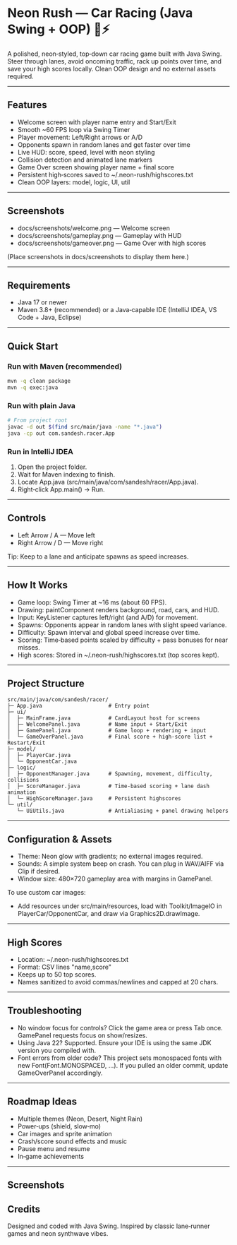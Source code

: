 # Neon Rush — Car Racing (Java Swing + OOP) 🚗⚡

A polished, neon‑styled, top‑down car racing game built with Java Swing. Steer through lanes, avoid oncoming traffic, rack up points over time, and save your high scores locally. Clean OOP design and no external assets required.

---

## Features

- Welcome screen with player name entry and Start/Exit
- Smooth ~60 FPS loop via Swing Timer
- Player movement: Left/Right arrows or A/D
- Opponents spawn in random lanes and get faster over time
- Live HUD: score, speed, level with neon styling
- Collision detection and animated lane markers
- Game Over screen showing player name + final score
- Persistent high‑scores saved to ~/.neon-rush/highscores.txt
- Clean OOP layers: model, logic, UI, util

---

## Screenshots

- docs/screenshots/welcome.png — Welcome screen
- docs/screenshots/gameplay.png — Gameplay with HUD
- docs/screenshots/gameover.png — Game Over with high scores

(Place screenshots in docs/screenshots to display them here.)

---

## Requirements

- Java 17 or newer
- Maven 3.8+ (recommended) or a Java‑capable IDE (IntelliJ IDEA, VS Code + Java, Eclipse)

---

## Quick Start

### Run with Maven (recommended)
```bash
mvn -q clean package
mvn -q exec:java
```

### Run with plain Java
```bash
# From project root
javac -d out $(find src/main/java -name "*.java")
java -cp out com.sandesh.racer.App
```

### Run in IntelliJ IDEA
1. Open the project folder.
2. Wait for Maven indexing to finish.
3. Locate App.java (src/main/java/com/sandesh/racer/App.java).
4. Right‑click App.main() → Run.

---

## Controls

- Left Arrow / A — Move left
- Right Arrow / D — Move right

Tip: Keep to a lane and anticipate spawns as speed increases.

---

## How It Works

- Game loop: Swing Timer at ~16 ms (about 60 FPS).
- Drawing: paintComponent renders background, road, cars, and HUD.
- Input: KeyListener captures left/right (and A/D) for movement.
- Spawns: Opponents appear in random lanes with slight speed variance.
- Difficulty: Spawn interval and global speed increase over time.
- Scoring: Time‑based points scaled by difficulty + pass bonuses for near misses.
- High scores: Stored in ~/.neon-rush/highscores.txt (top scores kept).

---

## Project Structure

```
src/main/java/com/sandesh/racer/
├─ App.java                     # Entry point
├─ ui/
│  ├─ MainFrame.java            # CardLayout host for screens
│  ├─ WelcomePanel.java         # Name input + Start/Exit
│  ├─ GamePanel.java            # Game loop + rendering + input
│  └─ GameOverPanel.java        # Final score + high-score list + Restart/Exit
├─ model/
│  ├─ PlayerCar.java
│  └─ OpponentCar.java
├─ logic/
│  ├─ OpponentManager.java      # Spawning, movement, difficulty, collisions
│  ├─ ScoreManager.java         # Time-based scoring + lane dash animation
│  └─ HighScoreManager.java     # Persistent highscores
└─ util/
   └─ UiUtils.java              # Antialiasing + panel drawing helpers
```

---

## Configuration & Assets

- Theme: Neon glow with gradients; no external images required.
- Sounds: A simple system beep on crash. You can plug in WAV/AIFF via Clip if desired.
- Window size: 480×720 gameplay area with margins in GamePanel.

To use custom car images:
- Add resources under src/main/resources, load with Toolkit/ImageIO in PlayerCar/OpponentCar, and draw via Graphics2D.drawImage.

---

## High Scores

- Location: ~/.neon-rush/highscores.txt
- Format: CSV lines "name,score"
- Keeps up to 50 top scores.
- Names sanitized to avoid commas/newlines and capped at 20 chars.

---

## Troubleshooting

- No window focus for controls? Click the game area or press Tab once. GamePanel requests focus on show/resizes.
- Using Java 22? Supported. Ensure your IDE is using the same JDK version you compiled with.
- Font errors from older code? This project sets monospaced fonts with new Font(Font.MONOSPACED, ...). If you pulled an older commit, update GameOverPanel accordingly.

---

## Roadmap Ideas

- Multiple themes (Neon, Desert, Night Rain)
- Power‑ups (shield, slow‑mo)
- Car images and sprite animation
- Crash/score sound effects and music
- Pause menu and resume
- In‑game achievements

---

## Screenshots

## Credits

Designed and coded with Java Swing. Inspired by classic lane‑runner games and neon synthwave vibes.
